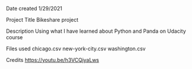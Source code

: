 Date created
1/29/2021

Project Title
Bikeshare project

Description
Using what I have learned about Python and Panda on Udacity course

Files used
chicago.csv new-york-city.csv washington.csv

Credits
https://youtu.be/h3VCQjyaLws

